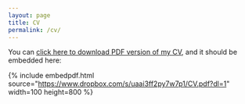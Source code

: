 ```yaml
---
layout: page
title: CV
permalink: /cv/
---
```



You can [click here to download PDF version of my CV](https://www.dropbox.com/s/uaai3ff2py7w7p1/CV.pdf?dl=1), and it should be embedded here:

{% include embedpdf.html source="https://www.dropbox.com/s/uaai3ff2py7w7p1/CV.pdf?dl=1" width=100 height=800 %}
